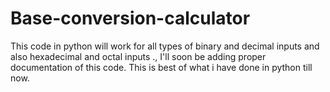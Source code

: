 # Base-conversion-calculator
This code in python will work for all types of binary and decimal inputs and also hexadecimal and octal inputs ., I'll soon be adding proper documentation of this code. This is best of what i have done in python till now.
